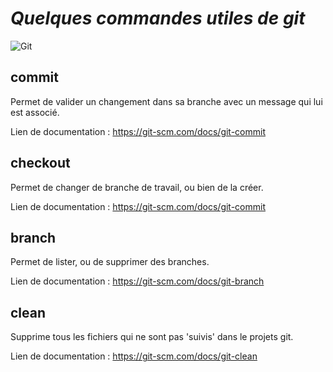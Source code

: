 # *Quelques commandes utiles de git*
![Git](https://upload.wikimedia.org/wikipedia/commons/thumb/e/e0/Git-logo.svg/512px-Git-logo.svg.png)


## commit

Permet de valider un changement dans sa branche avec un message qui lui est associé.

Lien de documentation : https://git-scm.com/docs/git-commit

## checkout

Permet de changer de branche de travail, ou bien de la créer.

Lien de documentation : https://git-scm.com/docs/git-commit

## branch

Permet de lister, ou de supprimer des branches.

Lien de documentation : https://git-scm.com/docs/git-branch


## clean

Supprime tous les fichiers qui ne sont pas 'suivis' dans le projets git.

Lien de documentation : https://git-scm.com/docs/git-clean
